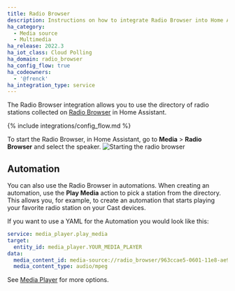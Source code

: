 ```yaml
---
title: Radio Browser
description: Instructions on how to integrate Radio Browser into Home Assistant.
ha_category:
  - Media source
  - Multimedia
ha_release: 2022.3
ha_iot_class: Cloud Polling
ha_domain: radio_browser
ha_config_flow: true
ha_codeowners:
  - '@frenck'
ha_integration_type: service
---
```


The Radio Browser integration allows you to use the directory of
radio stations collected on [Radio Browser](https://www.radio-browser.info)
in Home Assistant.

{% include integrations/config_flow.md %}

To start the Radio Browser, in Home Assistant, go to **Media** > **Radio Browser** and select the speaker.
![Starting the radio browser](/images/integrations/radio_browser/radio_browser.png)

## Automation

You can also use the Radio Browser in automations. When creating an automation, use the **Play Media** action to pick a station from the directory. This allows you, for example, to create
an automation that starts playing your favorite radio station on your Cast devices. 

If you want to use a YAML for the Automation you would look like this: 

```yaml
service: media_player.play_media
target:
  entity_id: media_player.YOUR_MEDIA_PLAYER
data:
  media_content_id: media-source://radio_browser/963ccae5-0601-11e8-ae97-52543be04c81
  media_content_type: audio/mpeg
```

See [Media Player](/integrations/media_player) for more options.
